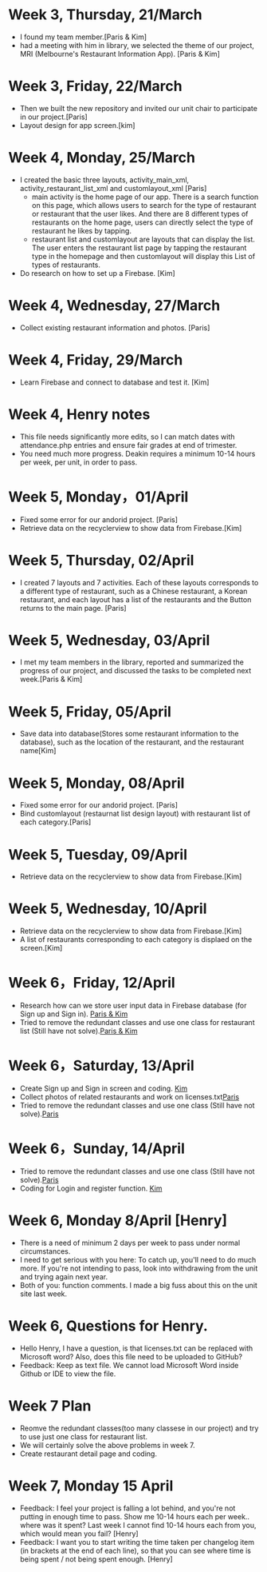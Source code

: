 # Week 3, Thursday, 21/March
- I found my team member.[Paris & Kim]
- had a meeting with him in library, we selected the theme of our project, MRI (Melbourne's Restaurant Information App). [Paris & Kim]

# Week 3, Friday, 22/March 
- Then we built the new repository and invited our unit chair to participate in our project.[Paris]
- Layout design for app screen.[kim]

# Week 4, Monday, 25/March
- I created the basic three layouts, activity_main_xml, activity_restaurant_list_xml and customlayout_xml [Paris]
  - main activity is the home page of our app. There is a search function on this page, which allows users to search for the type of restaurant or restaurant that the user likes. And there are 8 different types of restaurants on the home page, users can directly select the type of restaurant he likes by tapping.
  - restaurant list and customlayout are layouts that can display the list. The user enters the restaurant list page by tapping the restaurant type in the homepage and then customlayout will display this List of types of restaurants.  
- Do research on how to set up a Firebase. [Kim]

# Week 4, Wednesday, 27/March
- Collect existing restaurant information and photos. [Paris]

# Week 4, Friday, 29/March
- Learn Firebase and connect to database and test it. [Kim]

# Week 4, Henry notes
- This file needs significantly more edits, so I can match dates with attendance.php entries and ensure fair grades at end of trimester.
- You need much more progress. Deakin requires a minimum 10-14 hours per week, per unit, in order to pass.

# Week 5, Monday，01/April
- Fixed some error for our andorid project. [Paris]
- Retrieve data on the recyclerview to show data from Firebase.[Kim]

# Week 5, Thursday, 02/April
- I created 7 layouts and 7 activities. Each of these layouts corresponds to a different type of restaurant, such as a Chinese restaurant, a Korean restaurant, and each layout has a list of the restaurants and the Button returns to the main page. [Paris]

# Week 5, Wednesday, 03/April
- I met my team members in the library, reported and summarized the progress of our project, and discussed the tasks to be completed next week.[Paris & Kim]

# Week 5, Friday, 05/April
- Save data into database(Stores some restaurant information to the database), such as the location of the restaurant, and the restaurant name[Kim]

# Week 5, Monday, 08/April
- Fixed some error for our andorid project. [Paris]
- Bind customlayout (restaurnat list design layout) with restaurant list of each category.[Paris]

# Week 5, Tuesday, 09/April
- Retrieve data on the recyclerview to show data from Firebase.[Kim]

# Week 5, Wednesday, 10/April
- Retrieve data on the recyclerview to show data from Firebase.[Kim]
- A list of restaurants corresponding to each category is displaed on the screen.[Kim] 

# Week 6，Friday, 12/April 
- Research how can we store user input data in Firebase database (for Sign up and Sign in). [Paris & Kim](2hours)
- Tried to remove the redundant classes and use one class for restaurant list (Still have not solve).[Paris & Kim](3hours)

# Week 6，Saturday, 13/April
- Create Sign up and Sign in screen and coding. [Kim](5hours)
- Collect photos of related restaurants and work on licenses.txt[Paris](3hours)
- Tried to remove the redundant classes and use one class (Still have not solve).[Paris](2hours)

# Week 6，Sunday, 14/April
- Tried to remove the redundant classes and use one class (Still have not solve).[Paris](2hours)
- Coding for Login and register function. [Kim](3hours)

# Week 6, Monday 8/April [Henry]
- There is a need of minimum 2 days per week to pass under normal circumstances. 
- I need to get serious with you here: To catch up, you'll need to do much more. If you're not intending to pass, look into withdrawing from the unit and trying again next year.
- Both of you: function comments. I made a big fuss about this on the unit site last week.

# Week 6, Questions for Henry.
- Hello Henry, I have a question, is that licenses.txt can be replaced with Microsoft word? Also, does this file need to be uploaded to GitHub? 
- Feedback: Keep as text file. We cannot load Microsoft Word inside Github or IDE to view the file.

# Week 7 Plan
- Reomve the redundant classes(too many classese in our project) and try to use just one class for restaurant list.
- We will certainly solve the above problems in week 7.
- Create restaurant detail page and coding.

# Week 7, Monday 15 April
- Feedback: I feel your project is falling a lot behind, and you're not putting in enough time to pass. Show me 10-14 hours each per week.. where was it spent? Last week I cannot find 10-14 hours each from you, which would mean you fail? [Henry]
- Feedback: I want you to start writing the time taken per changelog item (in brackets at the end of each line), so that you can see where time is being spent / not being spent enough. [Henry]




